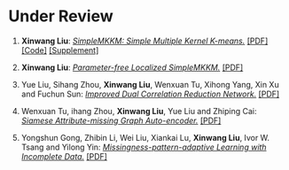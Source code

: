 ---
---

# Under Review

<ol>
<p style="margin-top: 8px;"><li><b>Xinwang Liu</b>: <i><u>SimpleMKKM: Simple Multiple Kernel K-means.</u></i> <a href = "https://github.com/xinwangliu/xinwangliu.github.io/blob/master/groupmember/TPAMI_SimpleMKKM.pdf">[PDF]</a> <a href = "https://github.com/xinwangliu/SimpleMKKMcodes">[Code]</a> <a href = "https://github.com/xinwangliu/xinwangliu.github.io/blob/master/groupmember/Appendix_SimpleMKKM.pdf">[Supplement]</a></li></p>
  
<p style="margin-top: 8px;"><li><b>Xinwang Liu</b>: <i><u>Parameter-free Localized SimpleMKKM.</u></i> <a href = "https://github.com/xinwangliu/xinwangliu.github.io/blob/master/groupmember/JMLR-21-1163-1.pdf">[PDF]</a></li></p>
  
<p style="margin-top: 8px;"><li>Yue Liu, Sihang Zhou, <b>Xinwang Liu</b>, Wenxuan Tu, Xihong Yang, Xin Xu and Fuchun Sun: <i><u>Improved Dual Correlation Reduction Network.</u></i> <a href = "https://github.com/xinwangliu/xinwangliu.github.io/blob/master/groupmember/TPAMI-2022-02-0371_1.pdf">[PDF]</a></li></p>
  
<p style="margin-top: 8px;"><li>Wenxuan Tu, ihang Zhou, <b>Xinwang Liu</b>, Yue Liu and Zhiping Cai: <i><u>Siamese Attribute-missing Graph Auto-encoder.</u></i> <a href = "https://github.com/xinwangliu/xinwangliu.github.io/blob/master/groupmember/TPAMI-2022-01-0177_2.pdf">[PDF]</a></li></p>

<p style="margin-top: 8px;"><li>Yongshun Gong, Zhibin Li, Wei Liu, Xiankai Lu, <b>Xinwang Liu</b>, Ivor W. Tsang and Yilong Yin: <i><u>Missingness-pattern-adaptive Learning with Incomplete Data.</u></i> <a href = "https://github.com/xinwangliu/xinwangliu.github.io/blob/master/groupmember/TPAMI-2021-07-1250_3.pdf">[PDF]</a></li></p>
  
</ol>
